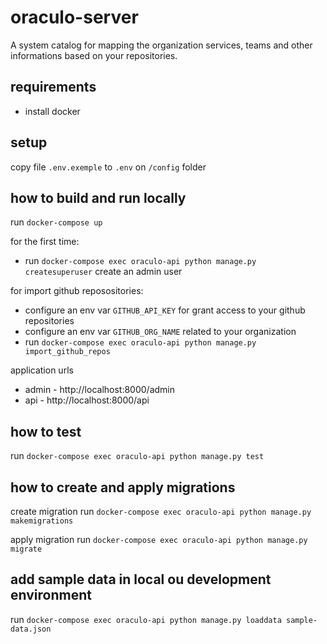 # oraculo-server

A system catalog for mapping the organization services, teams and other informations based on your repositories.

## requirements

-   install docker

## setup

copy file `.env.exemple` to `.env` on `/config` folder

## how to build and run locally

run `docker-compose up`

for the first time:

-   run `docker-compose exec oraculo-api python manage.py createsuperuser` create an admin user

for import github reposositories:

-   configure an env var `GITHUB_API_KEY` for grant access to your github repositories
-   configure an env var `GITHUB_ORG_NAME` related to your organization
-   run `docker-compose exec oraculo-api python manage.py import_github_repos`

application urls

-   admin - http://localhost:8000/admin
-   api - http://localhost:8000/api

## how to test

run `docker-compose exec oraculo-api python manage.py test`

## how to create and apply migrations

create migration
run `docker-compose exec oraculo-api python manage.py makemigrations`

apply migration
run `docker-compose exec oraculo-api python manage.py migrate`

## add sample data in local ou development environment

run `docker-compose exec oraculo-api python manage.py loaddata sample-data.json`
